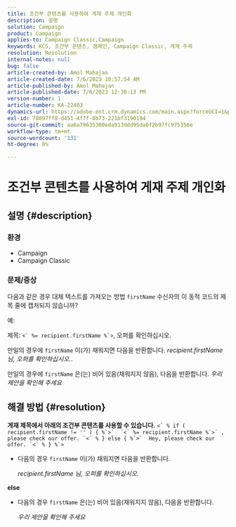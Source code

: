 ```yaml
---
title: 조건부 콘텐츠를 사용하여 게재 주제 개인화
description: 설명
solution: Campaign
product: Campaign
applies-to: Campaign Classic,Campaign
keywords: KCS, 조건부 콘텐츠, 캠페인, Campaign Classic, 게재 주제
resolution: Resolution
internal-notes: null
bug: false
article-created-by: Amol Mahajan
article-created-date: 7/6/2023 10:57:54 AM
article-published-by: Amol Mahajan
article-published-date: 7/6/2023 12:30:13 PM
version-number: 1
article-number: KA-22403
dynamics-url: https://adobe-ent.crm.dynamics.com/main.aspx?forceUCI=1&pagetype=entityrecord&etn=knowledgearticle&id=9afd06f3-eb1b-ee11-8f6e-6045bd006b4b
exl-id: 78097ff8-d451-4f7f-8b73-221bf3190194
source-git-commit: aa6a79635380eda913ddd95da0f2b97fc975356e
workflow-type: tm+mt
source-wordcount: '131'
ht-degree: 8%

---
```


# 조건부 콘텐츠를 사용하여 게재 주제 개인화

## 설명 {#description}


### <b>환경</b>

- Campaign
- Campaign Classic




### <b>문제/증상</b>

다음과 같은 경우 대체 텍스트를 가져오는 방법 `firstName` 수신자의 이 동적 코드의 제목 줄에 캡처되지 않습니까?

예:

제목: ``<` %= recipient.firstName %`>``, 오퍼를 확인하십시오.

만일의 경우에 `firstName` 이(가) 채워지면 다음을 반환합니다. *recipient.firstName 님, 오퍼를 확인하십시오.*.

만일의 경우에 `firstName` 은(는) 비어 있음(채워지지 않음), 다음을 반환합니다. *우리 제안을 확인해 주세요*




## 해결 방법 {#resolution}

<b>게재 제목에서 아래의 조건부 콘텐츠를 사용할 수 있습니다.</b>
``<` % if ( recipient.firstName != '' ) { %`>`  `<` %= recipient.firstName %`>` , please check our offer. `<` % } else { %`>`  Hey, please check our offer. `<` % } %`>``

- 다음의 경우 `firstName` 이(가) 채워지면 다음을 반환합니다.

  *recipient.firstName 님, 오퍼를 확인하십시오.*


<b>else</b>

- 다음의 경우 `firstName` 은(는) 비어 있음(채워지지 않음), 다음을 반환합니다.

  *우리 제안을 확인해 주세요*

